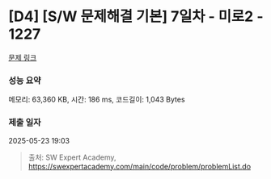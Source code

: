 # [D4] [S/W 문제해결 기본] 7일차 - 미로2 - 1227 

[문제 링크](https://swexpertacademy.com/main/code/problem/problemDetail.do?contestProbId=AV14wL9KAGkCFAYD) 

### 성능 요약

메모리: 63,360 KB, 시간: 186 ms, 코드길이: 1,043 Bytes

### 제출 일자

2025-05-23 19:03



> 출처: SW Expert Academy, https://swexpertacademy.com/main/code/problem/problemList.do